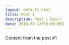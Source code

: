 ```yaml
---
layout: default.html
title: Post 1
description: Post 1 Descr
date: 2018-05-12T15:00:00Z
---
```


Content from the post #1
